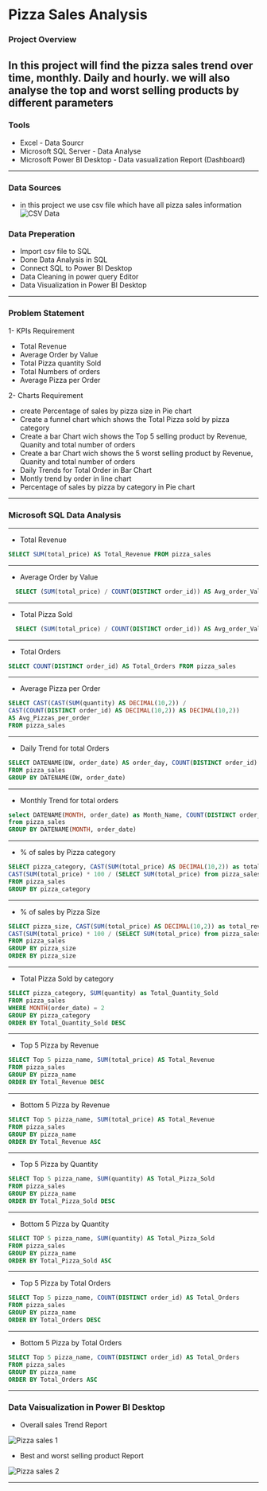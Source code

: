 # Pizza Sales Analysis

### Project Overview
In this project will find the pizza sales trend over time, monthly. Daily and hourly. we will also analyse the top and worst selling products by different parameters
---
### Tools
- Excel - Data Sourcr
- Microsoft SQL Server - Data Analyse
- Microsoft Power BI Desktop - Data vasualization Report (Dashboard)
---

### Data Sources
- in this project we use csv file which have all pizza sales information
![CSV Data](https://github.com/WaseemAbbas1986/Pizza_Sales_Analysis/assets/168902203/29737af0-a3e7-4f5e-b032-32d3c57e318a)

### Data Preperation
- Import csv file to SQL
- Done Data Analysis in SQL
- Connect SQL to Power BI Desktop
- Data Cleaning in power query Editor
- Data Visualization in Power BI Desktop
---

### Problem Statement
1- KPIs Requirement 
  - Total Revenue
  - Average Order by Value
  - Total Pizza quantity Sold
  - Total Numbers of orders
  - Average Pizza per Order

2- Charts Requirement
  - create Percentage of sales by pizza size in Pie chart
  - Create a funnel chart which shows the Total Pizza sold by pizza category
  - Create a bar Chart wich shows the Top 5 selling product by Revenue, Quanity and total number of orders
  - Create a bar Chart wich shows the  5 worst selling product by Revenue, Quanity and total number of orders
  - Daily Trends for Total Order in Bar Chart
  - Montly trend by order in line chart
  - Percentage of sales by pizza by category in Pie chart
---
### Microsoft SQL Data Analysis
---
- Total Revenue

```sql
SELECT SUM(total_price) AS Total_Revenue FROM pizza_sales
```
---
- Average Order by Value

```sql
  SELECT (SUM(total_price) / COUNT(DISTINCT order_id)) AS Avg_order_Value FROM pizza_sales
  ```
---
- Total Pizza Sold
```sql
  SELECT (SUM(total_price) / COUNT(DISTINCT order_id)) AS Avg_order_Value FROM pizza_sales
  ```
---
- Total Orders
```sql
SELECT COUNT(DISTINCT order_id) AS Total_Orders FROM pizza_sales
```
---
- Average Pizza per Order
```sql
SELECT CAST(CAST(SUM(quantity) AS DECIMAL(10,2)) / 
CAST(COUNT(DISTINCT order_id) AS DECIMAL(10,2)) AS DECIMAL(10,2))
AS Avg_Pizzas_per_order
FROM pizza_sales
```
---
- Daily Trend for total Orders
```sql
SELECT DATENAME(DW, order_date) AS order_day, COUNT(DISTINCT order_id) AS total_orders 
FROM pizza_sales
GROUP BY DATENAME(DW, order_date)
```
---
- Monthly Trend for total orders
```sql
select DATENAME(MONTH, order_date) as Month_Name, COUNT(DISTINCT order_id) as Total_Orders
from pizza_sales
GROUP BY DATENAME(MONTH, order_date)
```
---
- % of sales by Pizza category
```sql
SELECT pizza_category, CAST(SUM(total_price) AS DECIMAL(10,2)) as total_revenue,
CAST(SUM(total_price) * 100 / (SELECT SUM(total_price) from pizza_sales) AS DECIMAL(10,2)) AS PCT
FROM pizza_sales
GROUP BY pizza_category
```
---
- % of sales by Pizza Size
```sql
SELECT pizza_size, CAST(SUM(total_price) AS DECIMAL(10,2)) as total_revenue,
CAST(SUM(total_price) * 100 / (SELECT SUM(total_price) from pizza_sales) AS DECIMAL(10,2)) AS PCT
FROM pizza_sales
GROUP BY pizza_size
ORDER BY pizza_size
```
---
- Total Pizza Sold by category
```sql
SELECT pizza_category, SUM(quantity) as Total_Quantity_Sold
FROM pizza_sales
WHERE MONTH(order_date) = 2
GROUP BY pizza_category
ORDER BY Total_Quantity_Sold DESC
```
---
- Top 5 Pizza by Revenue
```sql
SELECT Top 5 pizza_name, SUM(total_price) AS Total_Revenue
FROM pizza_sales
GROUP BY pizza_name
ORDER BY Total_Revenue DESC
```
---
- Bottom 5 Pizza by Revenue
```sql
SELECT Top 5 pizza_name, SUM(total_price) AS Total_Revenue
FROM pizza_sales
GROUP BY pizza_name
ORDER BY Total_Revenue ASC
```
---
- Top 5 Pizza by Quantity
```sql
SELECT Top 5 pizza_name, SUM(quantity) AS Total_Pizza_Sold
FROM pizza_sales
GROUP BY pizza_name
ORDER BY Total_Pizza_Sold DESC
```
---
- Bottom 5 Pizza by Quantity
```sql
SELECT TOP 5 pizza_name, SUM(quantity) AS Total_Pizza_Sold
FROM pizza_sales
GROUP BY pizza_name
ORDER BY Total_Pizza_Sold ASC
```
---
- Top 5 Pizza by Total Orders
```sql
SELECT Top 5 pizza_name, COUNT(DISTINCT order_id) AS Total_Orders
FROM pizza_sales
GROUP BY pizza_name
ORDER BY Total_Orders DESC
```
---
- Bottom 5 Pizza by Total Orders
```sql
SELECT Top 5 pizza_name, COUNT(DISTINCT order_id) AS Total_Orders
FROM pizza_sales
GROUP BY pizza_name
ORDER BY Total_Orders ASC
```
---
### Data Vaisualization in Power BI Desktop

- Overall sales Trend Report

![Pizza sales 1](https://github.com/WaseemAbbas1986/Pizza_Sales_Analysis/assets/168902203/564b0e5e-5250-4158-9b7b-4c1359dd0f84)

- Best and worst selling product Report

![Pizza sales 2](https://github.com/WaseemAbbas1986/Pizza_Sales_Analysis/assets/168902203/17951d63-b3f5-458a-b6b2-8a308dc91799)

---

